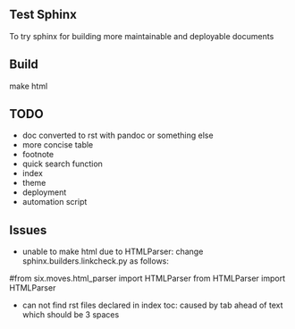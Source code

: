 Test Sphinx
-------------------

To try sphinx for building more maintainable and deployable documents


## Build

make html


## TODO

- doc converted to rst with pandoc or something else
- more concise table
- footnote
- quick search function
- index
- theme
- deployment
- automation script


## Issues

- unable to make html due to HTMLParser: change sphinx.builders.linkcheck.py as follows:

#from six.moves.html_parser import HTMLParser
from HTMLParser import HTMLParser


- can not find rst files declared in index toc: caused by tab ahead of text which should be 3 spaces